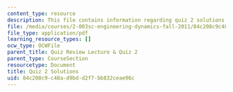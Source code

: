 ```yaml
---
content_type: resource
description: This file contains information regarding quiz 2 solutions.
file: /media/courses/2-003sc-engineering-dynamics-fall-2011/84c208c9c48ad9bdd2f7bb832ceae96c_MIT2_003SCF11_quiz2_sol.pdf
file_type: application/pdf
learning_resource_types: []
ocw_type: OCWFile
parent_title: Quiz Review Lecture & Quiz 2
parent_type: CourseSection
resourcetype: Document
title: Quiz 2 Solutions
uid: 84c208c9-c48a-d9bd-d2f7-bb832ceae96c
---
```

